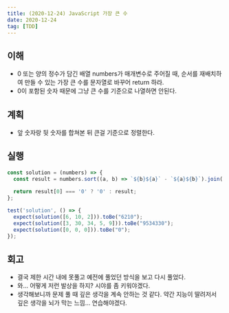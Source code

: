 ```yaml
---
title: (2020-12-24) JavaScript 가장 큰 수
date: 2020-12-24
tag: [TDD]
---
```


## 이해

- 0 또는 양의 정수가 담긴 배열 numbers가 매개변수로 주어질 때, 순서를 재배치하여 만들 수 있는 가장 큰 수를 문자열로 바꾸어 return 하라.
- 0이 포함된 숫자 때문에 그냥 큰 수를 기준으로 나열하면 안된다.

## 계획

- 앞 숫자랑 뒷 숫자를 합쳐본 뒤 큰걸 기준으로 정렬한다.

## 실행

```js
const solution = (numbers) => {
  const result = numbers.sort((a, b) => `${b}${a}` - `${a}${b}`).join('');
  
  return result[0] === '0' ? '0' : result;
};

test('solution', () => {
  expect(solution([6, 10, 2])).toBe("6210");
  expect(solution([3, 30, 34, 5, 9])).toBe("9534330");
  expect(solution([0, 0, 0])).toBe("0");
});
```

## 회고

- 결국 제한 시간 내에 못풀고 예전에 풀었던 방식을 보고 다시 풀었다.
- 와... 어떻게 저런 발상을 하지? 시야를 좀 키워야겠다.
- 생각해보니까 문제 풀 때 깊은 생각을 계속 안하는 것 같다. 약간 지능이 딸려저서 깊은 생각을 뇌가 막는 느낌... 연습해야겠다.
